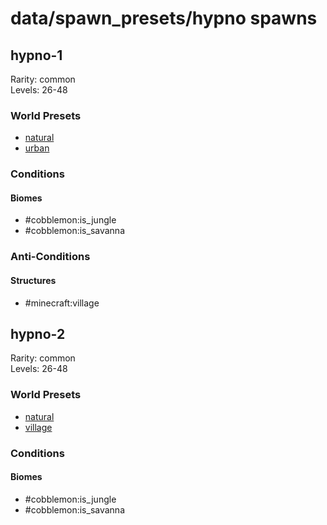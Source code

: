 # data/spawn_presets/hypno spawns  
  
## hypno-1  
Rarity: common  
Levels: 26-48  
  
### World Presets  
* [natural](/data/world_presets/natural.md)  
* [urban](/data/world_presets/urban.md)  
  
### Conditions  
  
#### Biomes  
  * #cobblemon:is_jungle
  * #cobblemon:is_savanna
  
  
### Anti-Conditions  
  
#### Structures  
  * #minecraft:village
  
  
## hypno-2  
Rarity: common  
Levels: 26-48  
  
### World Presets  
* [natural](/data/world_presets/natural.md)  
* [village](/data/world_presets/village.md)  
  
### Conditions  
  
#### Biomes  
  * #cobblemon:is_jungle
  * #cobblemon:is_savanna
  
